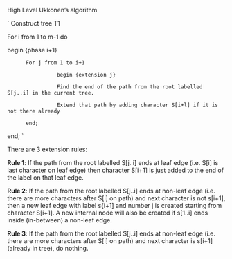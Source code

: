High Level Ukkonen’s algorithm

`
Construct tree T1

For i from 1 to m-1 do

begin {phase i+1}

          For j from 1 to i+1
          
                    begin {extension j}
                    
                    Find the end of the path from the root labelled S[j..i] in the current tree.
                    
                    Extend that path by adding character S[i+l] if it is not there already
                    
          end;
          
end;
`

There are 3 extension rules:

**Rule 1**: If the path from the root labelled S[j..i] ends at leaf edge (i.e. S[i] is last character on leaf edge) then character S[i+1] is just added to the end of the label on that leaf edge.

**Rule 2**: If the path from the root labelled S[j..i] ends at non-leaf edge (i.e. there are more characters after S[i] on path) and next character is not s[i+1], then a new leaf edge with label s{i+1] and number j is created starting from character S[i+1].
A new internal node will also be created if s[1..i] ends inside (in-between) a non-leaf edge.

**Rule 3**: If the path from the root labelled S[j..i] ends at non-leaf edge (i.e. there are more characters after S[i] on path) and next character is s[i+1] (already in tree), do nothing.


